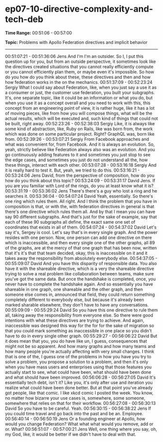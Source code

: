 # ep07-10-directive-complexity-and-tech-deb

**Time Range:** 00:51:06 - 00:57:00

**Topic:** Problems with Apollo Federation directives and implicit behavior

---

00:51:07:21 - 00:51:36:06
Jens
And I'm I'm an outsider. So I, I put this question up for you, but from an outside perspective, it
sometimes look like the directives created situations that you cannot really efficiently compute or
you cannot efficiently plan them, or maybe even it's impossible. So how do you how do you
think about these, these directives and then and how how federation works in the on the
mechanics.
00:51:37:09 - 00:52:23:24
Sergiy
What I could say about Federation, like, when you just say a use it as a consumer or just, the
customer use federation, you built your subgraphs. It's, one separate topic, like it could be an
information or what you do, but when you use it as a concept overall and you need to work with
this, this concept from an engineering point of view, it is rather huge, like it has a lot of moving
pieces, like from how you will compose things, what will be the actual results, which will be
executed and, such kind of things that could not be built, right away.
00:52:23:26 - 00:52:38:03
Sergiy
Like, it is always like some kind of abstraction, like, Ruby on Rails, like was born from, the work
which was done on some particular project. Right? GraphQL was, born like from.
00:52:39:26 - 00:53:07:21
Sergiy
From Facebook approaches and what was convenient for, from Facebook. And it is always an
evolution. So, yeah, strictly believe like Federation always also was an evolution. And you go
continuously adding features to it and sometimes you just stop to see the edge cases, and
sometimes you just do not understand all the, how these things, interact with each other.
00:53:07:28 - 00:53:16:18
Sergiy
And it is really hard to test it. But, yeah, we tried to do this.
00:53:16:21 - 00:53:24:06
Jens
David, from the perspective of composition, how do you how do you think about this topic?
00:53:24:09 - 00:53:31:17
David
Jens. If you are you familiar with Lord of the rings, do you at least know what it is?
00:53:31:19 - 00:53:36:02
Jens
There's there's a guy who lost a ring and he searches it.
00:53:36:04 - 00:54:07:24
David
Yeah, essentially. So there's one ring which rules them. All right. And I think the problem that
you have in composition is that, or with the, with federation directives in general is that there's
one directive which rules them all. And by that I mean you can have say 90 different subgraphs.
And that's just for the sake of example, say that each of these 90 subgraphs all define, the exact
same one set of coordinates that exists in all of them.
00:54:07:24 - 00:54:37:02
David
Let's say it's, Sergey is cool. Let's say that's in every single graph. And the power resides with
one person. Now, one person can add one directive on there which is inaccessible, and then
every single one of the other graphs, all 89 of the graphs, are at the mercy of that one graph
that has been now, written that it's it's that that team decided, okay, this is inaccessible on it and
it takes away the responsibility from absolutely everybody else.
00:54:37:05 - 00:55:09:07
David
And you have this disparity of responsible data. You also have it with the shareable directive,
which is a very the shareable directive trying to solve a real problem like collaboration between
teams, make sure you've got the same data. But once the handshake is completed, once, you
never have to complete the handshake again. And so essentially you have shareable in one
graph, one shareable and the other graph, and then someone else comes in, announced that
field, they could return something completely different to everybody else, but because it's
already been marked sharable elsewhere, they don't have to have any conversations.
00:55:09:09 - 00:55:29:24
David
So you have this one directive to rule them all, taking away the responsibility from everyone
else. So there were good intentions with what these directives are trying to achieve. And again,
inaccessible was designed this way for the for for the sake of migration so that you could mark
something as inaccessible in one place so you didn't have to do in every single other graph.
00:55:29:27 - 00:56:06:22
David
But it does mean that you, you do have like un, I guess, consequences that might not be so
apparent. And how many graphs and how many teams and how many people you're actually
affecting with very small changes. I think that is one of the, I guess one of the problems in how
you have you try to solve a problem, you propose a solution to a problem, and then it's only
when you have mass users and enterprises using that those features you actually start to see,
what could have been, what should have been done and what should have been improved.
00:56:06:28 - 00:56:27:05
David
It's essentially tech debt, isn't it? Like you, it's only after use and iteration you realize what could
have been done better. But at that point you've already got people, like that comic. I like xkcd
comic I posted the week. You know, no matter how bizarre your use cases is, somewhere, some
someone, somewhere that relies on that for their workflow.
00:56:27:08 - 00:56:30:13
David
So you have to be careful. Yeah.
00:56:30:15 - 00:56:38:22
Jens
If you could time travel and go back into the past and be an. Employee.
00:56:40:14 - 00:56:50:19
Jens
Or a founding engineer at Apollo, how would you change Federation? What what what would
you remove, add or or.
What?
00:56:51:07 - 00:57:00:21
Jens
Well, one thing where you say, oh, my God, like, it would be better if we didn't have to deal with
that.